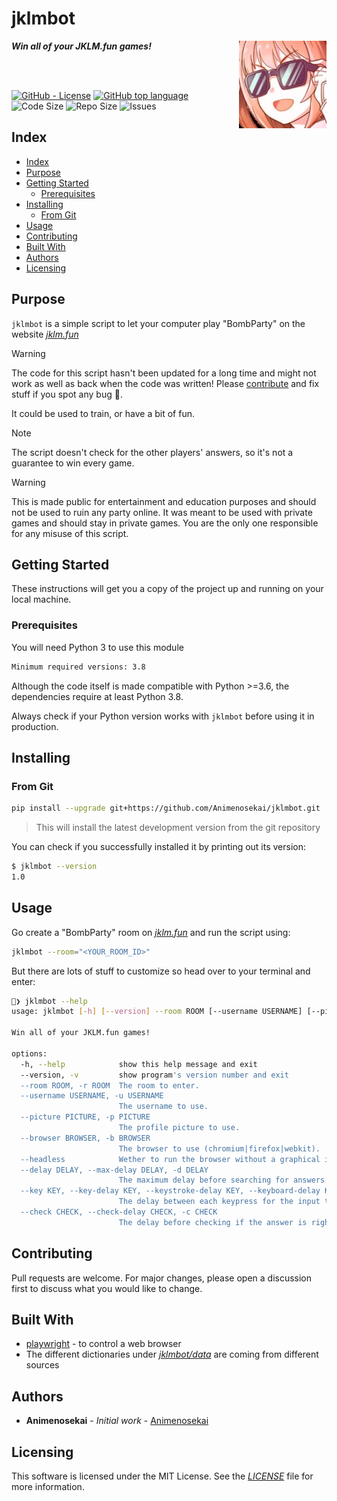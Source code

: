 # jklmbot

<img align="right" src="picture.jpeg" height="140px">

***Win all of your JKLM.fun games!***

<br>
<br>

[![GitHub - License](https://img.shields.io/github/license/Animenosekai/jklmbot)](https://github.com/Animenosekai/jklmbot/blob/master/LICENSE)
[![GitHub top language](https://img.shields.io/github/languages/top/Animenosekai/jklmbot)](https://github.com/Animenosekai/jklmbot)
![Code Size](https://img.shields.io/github/languages/code-size/Animenosekai/jklmbot)
![Repo Size](https://img.shields.io/github/repo-size/Animenosekai/jklmbot)
![Issues](https://img.shields.io/github/issues/Animenosekai/jklmbot)

## Index

- [Index](#index)
- [Purpose](#purpose)
- [Getting Started](#getting-started)
  - [Prerequisites](#prerequisites)
- [Installing](#installing)
  - [From Git](#from-git)
- [Usage](#usage)
- [Contributing](#contributing)
- [Built With](#built-with)
- [Authors](#authors)
- [Licensing](#licensing)

## Purpose

`jklmbot` is a simple script to let your computer play "BombParty" on the website [*jklm.fun*](https://jklm.fun)

> [!WARNING]  
> The code for this script hasn't been updated for a long time and might not work as well as back when the code was written! Please [contribute](#contributing) and fix stuff if you spot any bug 🙇.

It could be used to train, or have a bit of fun.

> [!NOTE]  
> The script doesn't check for the other players' answers, so it's not a guarantee to win every game.

> [!WARNING]  
> This is made public for entertainment and education purposes and should not be used to ruin any party online. It was meant to be used with private games and should stay in private games. You are the only one responsible for any misuse of this script.

## Getting Started

These instructions will get you a copy of the project up and running on your local machine.

### Prerequisites

You will need Python 3 to use this module

```bash
Minimum required versions: 3.8
```

Although the code itself is made compatible with Python >=3.6, the dependencies require at least Python 3.8.

Always check if your Python version works with `jklmbot` before using it in production.

## Installing

### From Git

```bash
pip install --upgrade git+https://github.com/Animenosekai/jklmbot.git
```

> This will install the latest development version from the git repository

You can check if you successfully installed it by printing out its version:

```bash
$ jklmbot --version
1.0
```

## Usage

Go create a "BombParty" room on [*jklm.fun*](https://jklm.fun) and run the script using:

```bash
jklmbot --room="<YOUR_ROOM_ID>"
```

But there are lots of stuff to customize so head over to your terminal and enter:

```bash
🧃❯ jklmbot --help
usage: jklmbot [-h] [--version] --room ROOM [--username USERNAME] [--picture PICTURE] [--browser BROWSER] [--headless] [--delay DELAY] [--key KEY] [--check CHECK]

Win all of your JKLM.fun games!

options:
  -h, --help            show this help message and exit
  --version, -v         show program's version number and exit
  --room ROOM, -r ROOM  The room to enter.
  --username USERNAME, -u USERNAME
                        The username to use.
  --picture PICTURE, -p PICTURE
                        The profile picture to use.
  --browser BROWSER, -b BROWSER
                        The browser to use (chromium|firefox|webkit).
  --headless            Wether to run the browser without a graphical interface.
  --delay DELAY, --max-delay DELAY, -d DELAY
                        The maximum delay before searching for answers to avoid being caught (in secs).
  --key KEY, --key-delay KEY, --keystroke-delay KEY, --keyboard-delay KEY, --keypress-delay KEY, -k KEY
                        The delay between each keypress for the input to appear more realistic (in ms).
  --check CHECK, --check-delay CHECK, -c CHECK
                        The delay before checking if the answer is right or not (in secs).
```

## Contributing

Pull requests are welcome. For major changes, please open a discussion first to discuss what you would like to change.

## Built With

- [playwright](https://github.com/microsoft/playwright) - to control a web browser
- The different dictionaries under [*jklmbot/data*](./jklmbot/data/) are coming from different sources

## Authors

- **Animenosekai** - *Initial work* - [Animenosekai](https://github.com/Animenosekai)

## Licensing

This software is licensed under the MIT License. See the [*LICENSE*](./LICENSE) file for more information.
